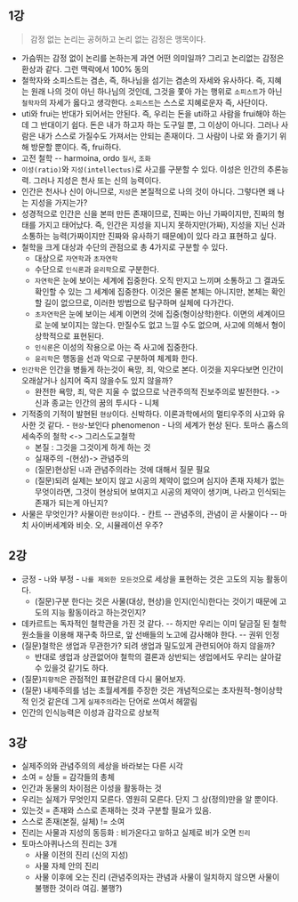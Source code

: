 ## 1강
> 감정 없는 논리는 공허하고 논리 없는 감정은 맹목이다.
- 가슴뛰는 감정 없이 논리를 논하는게 과연 어떤 의미일까? 그리고 논리없는 감정은 환상과 같다. 그런 맥락에서 100% 동의
- 철학자와 소피스트는 겸손, 즉, 하나님을 섬기는 겸손의 자세와 유사하다. 즉, 지혜는 원래 나의 것이 아닌 하나님의 것인데, 그것을 쫓아 가는 행위로 `소피스트`가 아닌 `철학자`의 자세가 옳다고 생각한다. `소피스트`는 스스로 지혜로운자 즉, 사단이다.
- uti와 frui는 반대가 되어서는 안된다. 즉, 우리는 돈을 uti하고 사람을 frui해야 하는데 그 반대이기 쉽다. 돈은 내가 하고자 하는 도구일 뿐, 그 이상이 아니다. 그러나 사람은 내가 스스로 가질수도 가져서는 안되는 존재이다. 그 사람이 나로 와 즐기기 위해 방문할 뿐이다. 즉, frui하다.
- 고전 철학 -- harmoina, ordo `질서`, `조화`
- `이성(ratio)`와 `지성(intellectus)`로 사고를 구분할 수 있다. 이성은 인간의 추론능력. 그러나 지성은 천사 또는 신의 능력이다.
- 인간은 천사나 신이 아니므로, `지성`은 본질적으로 나의 것이 아니다. 그렇다면 왜 나는 지성을 가지는가?
- 성경적으로 인간은 신을 본떠 만든 존재이므로, 진짜는 아닌 가짜이지만, 진짜의 형태를 가지고 태어났다. 즉, 인간은 지성을 지니지 못하지만(가짜), 지성을 지닌 신과 소통하는 능력(가짜이지만 진짜와 유사하기 때문에)이 있다 라고 표현하고 싶다.
- 철학을 크게 대상과 수단의 관점으로 총 4가지로 구분할 수 있다.
  - 대상으로 `자연학`과 `초자연학`
  - 수단으로 `인식론`과 `윤리학`으로 구분한다.
  - `자연학`은 눈에 보이는 세계에 집중한다. 오직 만지고 느끼며 소통하고 그 결과도 확인할 수 있는 그 세계에 집중한다. 이것은 물론 본체는 아니지만, 본체는 확인할 길이 없으므로, 이러한 방법으로 탐구하며 실체에 다가간다.
  - `초자연학`은 눈에 보이는 세계 이면의 것에 집중(형이상학)한다. 이면의 세계이므로 눈에 보이지는 않는다. 만질수도 없고 느낄 수도 없으며, 사고에 의해서 형이상학적으로 표현된다.
  - `인식론`은 이성의 작용으로 아는 즉 사고에 집중한다.
  - `윤리학`은 행동을 선과 악으로 구분하여 체계화 한다.
- `인간학`은 인간을 병들게 하는것이 욕망, 죄, 악으로 본다. 이것을 지우다보면 인간이 오래살거나 심지어 죽지 않을수도 있지 않을까?
  - 완전한 욕망, 죄, 악은 지울 수 없으므로 낙관주의적 진보주의로 발전한다. -> 신과 종교는 인간의 꿈의 투시다 - 니체
- 기적중의 기적이 발현된 `현상`이다. 신박하다. 이론과학에서의 멀티우주의 사고와 유사한 것 같다. - `현상`-보인다 phenomenon - 나의 세계가 현상 된다. 토마스 홉스의 세속주의 철학 <-> 그리스도교철학
  - 본질 : 그것을 그것이게 하게 하는 것
  - 실재주의 -(현상)-> 관념주의
  - (질문)현상된 `나`과 관념주의라는 것에 대해서 질문 필요
  - (질문)되려 실제는 보이지 않고 시공의 제약이 없으며 심지아 존재 자체가 없는 무엇이라면, 그것이 현상되어 보여지고 시공의 제약이 생기며, 나라고 인식되는 존재가 되는게 아닌지?
- 사물은 무엇인가? 사물이란 `현상`이다. - 칸트 -- 관념주의, 관념이 곧 사물이다 -- 마치 사이버세계와 비슷. 오, 시뮬레이션 우주?

## 2강
- 긍정 - `나`와 부정 - `나를 제외한 모든것`으로 세상을 표현하는 것은 고도의 지능 활동이다.
  - (질문)구분 한다는 것은 사물(대상, 현상)을 인지(인식)한다는 것이기 때문에 고도의 지능 활동이라고 하는것인지?
- 데카르트는 독자적인 철학관을 가진 것 같다. -- 하지만 우리는 이미 달금질 된 철학 원소들을 이용해 재구축 하므로, 앞 선배들의 노고에 감사해야 한다. -- 권위 인정
- (질문)철학은 생업과 무관한가? 되려 생업과 밀도있게 관련되어야 하지 않을까?
  - 반대로 생업과 상관없어야 철학의 결론과 상반되는 생업에서도 우리는 살아갈 수 있을것 같기도 하다.
- (질문)`지향적`은 관점적인 표현같은데 다시 물어보자.
- (질문) 내제주의를 넘는 초월세계를 주장한 것은 개념적으로는 초자원적-형이상학적 인것 같은데 그게 `실제주의`라는 단어로 쓰여서 헤깔림
- 인간의 인식능력은 이성과 감각으로 상보적
## 3강
- 실제주의와 관념주의의 세상을 바라보는 다른 시각
- 소여 = 상들 = 감각들의 총체
- 인간과 동물의 차이점은 이성을 활동하는 것
- 우리는 실제가 무엇인지 모른다. 영원히 모른다. 단지 그 상(정의)만을 알 뿐이다.
- 있는것 = 존재와 스스로 존재하는 것과 구분할 필요가 있음.
- 스스로 존재(본질, 실체) != 소여
- 진리는 사물과 지성의 동등화 : 비가온다고 `말`하고 실제로 비가 오면 `진리`
- 토마스아퀴나스의 진리는 3개
  - 사물 이전의 진리 (신의 지성)
  - 사물 자체 안의 진리
  - 사물 이후에 오는 진리 (관념주의자는 관념과 사물이 일치하지 않으면 사물이 불행한 것이라 여김. 불행?)
  
